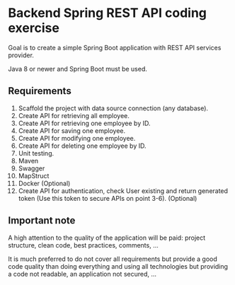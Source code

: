 # Backend Spring REST API coding exercise

Goal is to create a simple Spring Boot application with REST API services provider.

Java 8 or newer and Spring Boot must be used.


## Requirements

1. Scaffold the project with data source connection (any database).
1. Create API for retrieving all employee.
1. Create API for retrieving one employee by ID.
1. Create API for saving one employee.
1. Create API for modifying one employee.
1. Create API for deleting one employee by ID.
1. Unit testing.
1. Maven
1. Swagger
1. MapStruct
1. Docker (Optional)
1. Create API for authentication, check User existing and return generated token (Use this token to secure APIs on point 3-6). (Optional)

## Important note
A high attention to the quality of the application will be paid: project structure, clean code, best practices, comments, ...

It is much preferred to do not cover all requirements but provide a good code quality than doing everything and using all technologies but providing a code not readable, an application not secured, ...
